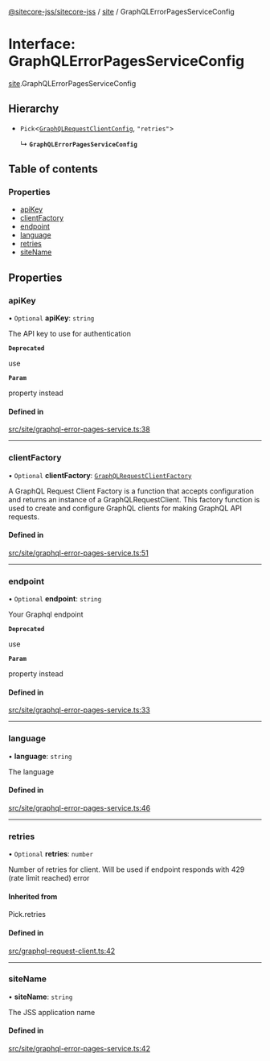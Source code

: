 [@sitecore-jss/sitecore-jss](../README.md) / [site](../modules/site.md) / GraphQLErrorPagesServiceConfig

# Interface: GraphQLErrorPagesServiceConfig

[site](../modules/site.md).GraphQLErrorPagesServiceConfig

## Hierarchy

- `Pick`<[`GraphQLRequestClientConfig`](../modules/index.md#graphqlrequestclientconfig), ``"retries"``\>

  ↳ **`GraphQLErrorPagesServiceConfig`**

## Table of contents

### Properties

- [apiKey](site.GraphQLErrorPagesServiceConfig.md#apikey)
- [clientFactory](site.GraphQLErrorPagesServiceConfig.md#clientfactory)
- [endpoint](site.GraphQLErrorPagesServiceConfig.md#endpoint)
- [language](site.GraphQLErrorPagesServiceConfig.md#language)
- [retries](site.GraphQLErrorPagesServiceConfig.md#retries)
- [siteName](site.GraphQLErrorPagesServiceConfig.md#sitename)

## Properties

### apiKey

• `Optional` **apiKey**: `string`

The API key to use for authentication

**`Deprecated`**

use

**`Param`**

property instead

#### Defined in

[src/site/graphql-error-pages-service.ts:38](https://github.com/Sitecore/jss/blob/3fa671c7e/packages/sitecore-jss/src/site/graphql-error-pages-service.ts#L38)

___

### clientFactory

• `Optional` **clientFactory**: [`GraphQLRequestClientFactory`](../modules/index.md#graphqlrequestclientfactory)

A GraphQL Request Client Factory is a function that accepts configuration and returns an instance of a GraphQLRequestClient.
This factory function is used to create and configure GraphQL clients for making GraphQL API requests.

#### Defined in

[src/site/graphql-error-pages-service.ts:51](https://github.com/Sitecore/jss/blob/3fa671c7e/packages/sitecore-jss/src/site/graphql-error-pages-service.ts#L51)

___

### endpoint

• `Optional` **endpoint**: `string`

Your Graphql endpoint

**`Deprecated`**

use

**`Param`**

property instead

#### Defined in

[src/site/graphql-error-pages-service.ts:33](https://github.com/Sitecore/jss/blob/3fa671c7e/packages/sitecore-jss/src/site/graphql-error-pages-service.ts#L33)

___

### language

• **language**: `string`

The language

#### Defined in

[src/site/graphql-error-pages-service.ts:46](https://github.com/Sitecore/jss/blob/3fa671c7e/packages/sitecore-jss/src/site/graphql-error-pages-service.ts#L46)

___

### retries

• `Optional` **retries**: `number`

Number of retries for client. Will be used if endpoint responds with 429 (rate limit reached) error

#### Inherited from

Pick.retries

#### Defined in

[src/graphql-request-client.ts:42](https://github.com/Sitecore/jss/blob/3fa671c7e/packages/sitecore-jss/src/graphql-request-client.ts#L42)

___

### siteName

• **siteName**: `string`

The JSS application name

#### Defined in

[src/site/graphql-error-pages-service.ts:42](https://github.com/Sitecore/jss/blob/3fa671c7e/packages/sitecore-jss/src/site/graphql-error-pages-service.ts#L42)
